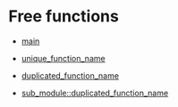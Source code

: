 # Free functions

- [main](./hello_world-main.md)

- [unique_function_name](./hello_world-unique_function_name.md)

- [duplicated_function_name](./hello_world-duplicated_function_name.md)

- [sub_module::duplicated_function_name](./hello_world-sub_module-duplicated_function_name.md)

